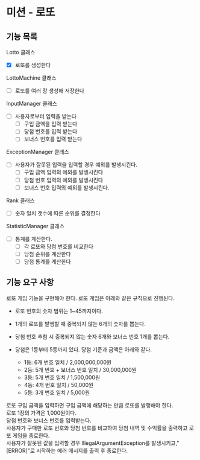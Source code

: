 # 미션 - 로또

## 기능 목록

Lotto 클래스

- [x] 로또를 생성한다

LottoMachine 클래스

- [ ] 로또를 여러 장 생성해 저장한다

InputManager 클래스

- [ ] 사용자로부터 입력을 받는다
  - [ ] 구입 금액을 입력 받는다
  - [ ] 당첨 번호를 입력 받는다
  - [ ] 보너스 번호를 입력 받는다

ExceptionManager 클래스

- [ ] 사용자가 잘못된 입력을 입력할 경우 예외를 발생시킨다.
  - [ ] 구입 금액 입력의 예외를 발생시킨다
  - [ ] 당첨 번호 입력의 예외를 발생시킨다
  - [ ] 보너스 번호 입력의 예외를 발생시킨다.

Rank 클래스

- [ ] 숫자 일치 갯수에 따른 순위를 결정한다

StatisticManager 클래스

- [ ] 통계를 계산한다.
  - [ ] 각 로또와 당첨 번호를 비교한다
  - [ ] 당첨 순위를 계산한다
  - [ ] 당첨 통계를 계산한다

## 기능 요구 사항

로또 게임 기능을 구현해야 한다. 로또 게임은 아래와 같은 규칙으로 진행된다.

- 로또 번호의 숫자 범위는 1~45까지이다.
- 1개의 로또를 발행할 때 중복되지 않는 6개의 숫자를 뽑는다.
- 당첨 번호 추첨 시 중복되지 않는 숫자 6개와 보너스 번호 1개를 뽑는다.
- 당첨은 1등부터 5등까지 있다. 당첨 기준과 금액은 아래와 같다.


    - 1등: 6개 번호 일치 / 2,000,000,000원
    - 2등: 5개 번호 + 보너스 번호 일치 / 30,000,000원
    - 3등: 5개 번호 일치 / 1,500,000원
    - 4등: 4개 번호 일치 / 50,000원
    - 5등: 3개 번호 일치 / 5,000원


로또 구입 금액을 입력하면 구입 금액에 해당하는 만큼 로또를 발행해야 한다.  
로또 1장의 가격은 1,000원이다.  
당첨 번호와 보너스 번호를 입력받는다.  
사용자가 구매한 로또 번호와 당첨 번호를 비교하여 당첨 내역 및 수익률을 출력하고 로또 게임을 종료한다.  
사용자가 잘못된 값을 입력할 경우 IllegalArgumentException를 발생시키고,"[ERROR]"로 시작하는 에러 메시지를 출력 후 종료한다.
